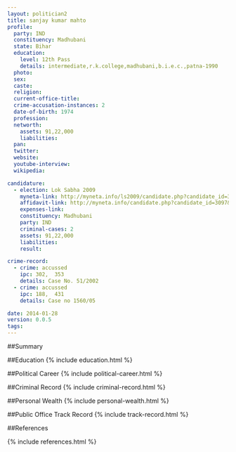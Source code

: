 ```yaml
---
layout: politician2
title: sanjay kumar mahto
profile: 
  party: IND
  constituency: Madhubani
  state: Bihar
  education: 
    level: 12th Pass
    details: intermediate,r.k.college,madhubani,b.i.e.c.,patna-1990
  photo: 
  sex: 
  caste: 
  religion: 
  current-office-title: 
  crime-accusation-instances: 2
  date-of-birth: 1974
  profession: 
  networth: 
    assets: 91,22,000
    liabilities: 
  pan: 
  twitter: 
  website: 
  youtube-interview: 
  wikipedia: 

candidature: 
  - election: Lok Sabha 2009
    myneta-link: http://myneta.info/ls2009/candidate.php?candidate_id=3097
    affidavit-link: http://myneta.info/candidate.php?candidate_id=3097&scan=original
    expenses-link: 
    constituency: Madhubani 
    party: IND
    criminal-cases: 2
    assets: 91,22,000
    liabilities: 
    result:  

crime-record: 
  - crime: accussed
    ipc: 302,  353
    details: Case No. 51/2002 
  - crime: accussed
    ipc: 188,  431
    details: Case no 1560/05 

date: 2014-01-28
version: 0.0.5
tags: 
---
```

##Summary


##Education
{% include education.html %}


##Political Career
{% include political-career.html %}


##Criminal Record
{% include criminal-record.html %}


##Personal Wealth
{% include personal-wealth.html %}


##Public Office Track Record
{% include track-record.html %}


##References


{% include references.html %}